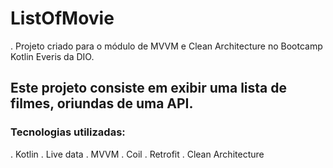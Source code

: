 # ListOfMovie

. Projeto criado para o módulo de MVVM e Clean
 Architecture no Bootcamp Kotlin Everis da DIO.

## Este projeto consiste em exibir uma lista de filmes, oriundas de uma API.

### Tecnologias utilizadas:

. Kotlin
. Live data
. MVVM
. Coil
. Retrofit
. Clean Architecture
